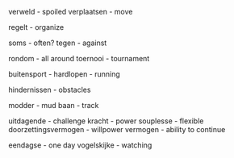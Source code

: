 verweld - spoiled 
verplaatsen - move


regelt - organize

soms - often?
tegen - against

rondom - all around
toernooi - tournament

buitensport - 
hardlopen - running

hindernissen - obstacles

modder - mud
baan - track

uitdagende - challenge
kracht - power
souplesse - flexible
doorzettingsvermogen - willpower
vermogen - ability to continue 

eendagse - one day
vogelskijke - watching 